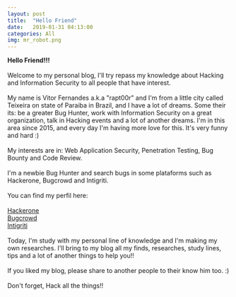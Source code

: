 ```yaml
---
layout: post
title:  "Hello Friend"
date:   2019-01-31 04:13:00
categories: All
img: mr_robot.png
---
```


<b>Hello Friend!!!</b>
<br>
<br>
Welcome to my personal blog, I'll try repass my knowledge about Hacking and Information Security to all people that have interest.
<br>
<br>
My name is Vitor Fernandes a.k.a "rapt00r" and I'm from a little city called Teixeira on state of Paraiba in Brazil, and I have a lot of dreams. Some their its: be a greater Bug Hunter, work with Information Security on a great organization, talk in Hacking events and a lot of another dreams. I'm in this area since 2015, and every day I'm having more love for this. It's very funny and hard :)
<br>
<br>
My interests are in: Web Application Security, Penetration Testing, Bug Bounty and Code Review.
<br>
<br>
I'm a newbie Bug Hunter and search bugs in some plataforms such as Hackerone, Bugcrowd and Intigriti.
<br>
<br>
You can find my perfil here:
<br>
<br>
<a href="https://hackerone.com/rapt00r" target="_blank">Hackerone</a>
<br>
<a href="https://bugcrowd.com/rapt00r" target="_blank">Bugcrowd </a>
<br>
<a href="https://www.intigriti.com/public/profile/rapt00r" target="_blank">Intigriti</a>
<br>
<br>
Today, I'm study with my personal line of knowledge and I'm making my own researches. I'll bring to my blog all my finds, researches, study lines, tips and a lot of another things to help you!!
<br>
<br>
If you liked my blog, please share to another people to their know him too. :)
<br>
<br>
Don't forget, Hack all the things!!